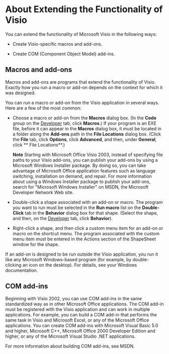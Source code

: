
# About Extending the Functionality of Visio

You can extend the functionality of Microsoft Visio in the following ways:


- Create Visio-specific macros and add-ons.
    
- Create COM (Component Object Model) add-ins.
    

## Macros and add-ons

Macros and add-ons are programs that extend the functionality of Visio. Exactly how you run a macro or add-on depends on the context for which it was designed.

You can run a macro or add-on from the Visio application in several ways. Here are a few of the most common:


- Choose a macro or add-on from the  **Macros** dialog box. (In the **Code** group on the [Developer](1bdc55f5-8fc7-7257-03d5-c049eceb29ff.md) tab, click **Macros**.) If your program is an EXE file, before it can appear in the  **Macros** dialog box, it must be located in a folder along the **Add-ons** path in the **File Locations** dialog box. (Click the **File** tab, click **Options**, click  **Advanced**, and then, under  **General**, click ** File Locations**.) 
    
     **Note**  Starting with Microsoft Office Visio 2003, instead of specifying file paths to your Visio add-ons, you can publish your add-ons by using a Microsoft Windows Installer package. By doing so, you can take advantage of Microsoft Office application features such as language switching, installation on demand, and repair. For more information about using a Windows Installer package to publish your add-ons, search for "Microsoft Windows Installer" on MSDN, the Microsoft Developer Network Web site.
- Double-click a shape associated with an add-on or macro. The program you want to run must be selected in the  **Run macro** list on the **Double-Click** tab in the **Behavior** dialog box for that shape. (Select the shape, and then, on the [Developer](1bdc55f5-8fc7-7257-03d5-c049eceb29ff.md) tab, click **Behavior**).
    
- Right-click a shape, and then click a custom menu item for an add-on or macro on the shortcut menu. The program associated with the custom menu item must be entered in the Actions section of the ShapeSheet window for the shape.
    
If an add-on is designed to be run outside the Visio application, you run it like any Microsoft Windows-based program (for example, by double-clicking an icon on the desktop). For details, see your Windows documentation.


## COM add-ins

Beginning with Visio 2002, you can use COM add-ins in the same standardized way as in other Microsoft Office applications. The COM add-in must be registered with the Visio application and can work in multiple applications. For example, you can build a COM add-in that performs the same task in Visio and Microsoft Excel, or any of the Microsoft Office applications. You can create COM add-ins with Microsoft Visual Basic 5.0 and higher, Microsoft C++, Microsoft Office 2000 Developer Edition and higher, or any of the Microsoft Visual Studio .NET applications.

For more information about building COM add-ins, see MSDN.

